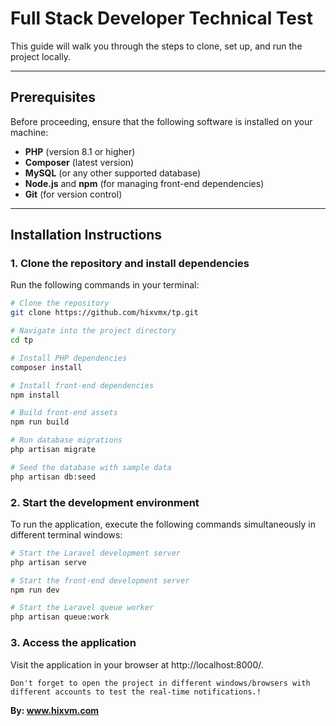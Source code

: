 # Full Stack Developer Technical Test

This guide will walk you through the steps to clone, set up, and run the project locally.

---

## Prerequisites

Before proceeding, ensure that the following software is installed on your machine:

- **PHP** (version 8.1 or higher)
- **Composer** (latest version)
- **MySQL** (or any other supported database)
- **Node.js** and **npm** (for managing front-end dependencies)
- **Git** (for version control)

---

## Installation Instructions

### 1. Clone the repository and install dependencies

Run the following commands in your terminal:

```bash
# Clone the repository
git clone https://github.com/hixvmx/tp.git

# Navigate into the project directory
cd tp

# Install PHP dependencies
composer install

# Install front-end dependencies
npm install

# Build front-end assets
npm run build

# Run database migrations
php artisan migrate

# Seed the database with sample data
php artisan db:seed
```

### 2. Start the development environment

To run the application, execute the following commands simultaneously in different terminal windows:

```bash
# Start the Laravel development server
php artisan serve

# Start the front-end development server
npm run dev

# Start the Laravel queue worker
php artisan queue:work
```

### 3. Access the application
Visit the application in your browser at http://localhost:8000/.



`Don't forget to open the project in different windows/browsers with different accounts to test the real-time notifications.!`

**By: www.hixvm.com**
